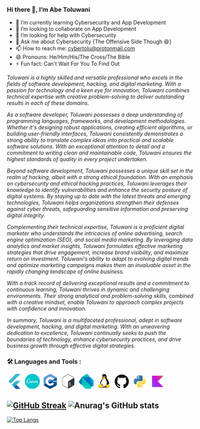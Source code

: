 ### Hi there 👋, I’m Abe Toluwani


- 🌱 I’m currently learning Cybersecurity and App Development
- 👯 I’m looking to collaborate on App Development
- 🤔 I’m looking for help with Cybersecurity
- 💬 Ask me about Cybersecurity {The Offensive Side Though 😄}
- 📫 How to reach me: cybertolu@protonmail.com
- 😄 Pronouns: He/Him/His/The Cross/The Bible
- ⚡ Fun fact: Can't Wait For You To Find Out


  
_Toluwani is a highly skilled and versatile professional who excels in the fields of software development, hacking, and digital marketing. With a passion for technology and a keen eye for innovation, Toluwani combines technical expertise with creative problem-solving to deliver outstanding results in each of these domains._

_As a software developer, Toluwani possesses a deep understanding of programming languages, frameworks, and development methodologies. Whether it's designing robust applications, creating efficient algorithms, or building user-friendly interfaces, Toluwani consistently demonstrates a strong ability to translate complex ideas into practical and scalable software solutions. With an exceptional attention to detail and a commitment to writing clean and maintainable code, Toluwani ensures the highest standards of quality in every project undertaken._

_Beyond software development, Toluwani possesses a unique skill set in the realm of hacking, albeit with a strong ethical foundation. With an emphasis on cybersecurity and ethical hacking practices, Toluwani leverages their knowledge to identify vulnerabilities and enhance the security posture of digital systems. By staying up to date with the latest threats and emerging technologies, Toluwani helps organizations strengthen their defenses against cyber threats, safeguarding sensitive information and preserving digital integrity._

_Complementing their technical expertise, Toluwani is a proficient digital marketer who understands the intricacies of online advertising, search engine optimization (SEO), and social media marketing. By leveraging data analytics and market insights, Toluwani formulates effective marketing strategies that drive engagement, increase brand visibility, and maximize return on investment. Toluwani's ability to adapt to evolving digital trends and optimize marketing campaigns makes them an invaluable asset in the rapidly changing landscape of online business._

_With a track record of delivering exceptional results and a commitment to continuous learning, Toluwani thrives in dynamic and challenging environments. Their strong analytical and problem-solving skills, combined with a creative mindset, enable Toluwani to approach complex projects with confidence and innovation._

_In summary, Toluwani is a multifaceted professional, adept in software development, hacking, and digital marketing. With an unwavering dedication to excellence, Toluwani continually seeks to push the boundaries of technology, enhance cybersecurity practices, and drive business growth through effective digital strategies._



### :hammer_and_wrench: Languages and Tools :
<div>
  <img src="https://github.com/devicons/devicon/blob/master/icons/flutter/flutter-original.svg" title="Flutter" alt="Flutter" width="40" height="40"/>&nbsp;
  <img src="https://github.com/devicons/devicon/blob/master/icons/canva/canva-original.svg" title="Canva" alt="Canva" width="40" height="40"/>&nbsp;
  <img src="https://github.com/devicons/devicon/blob/master/icons/cplusplus/cplusplus-original.svg" title="C Plus Plus" alt="C Plus Plus" width="40" height="40"/>&nbsp;
  <img src="https://github.com/devicons/devicon/blob/master/icons/bash/bash-original.svg" title="Bash" alt="Bash" width="40" height="40"/>&nbsp;
  <img src="https://github.com/devicons/devicon/blob/master/icons/dart/dart-original.svg" title="Dart" alt="Dart" width="40" height="40"/>&nbsp;
  <img src="https://github.com/devicons/devicon/blob/master/icons/linux/linux-original.svg" title="Linux" alt="Linux" width="40" height="40"/>&nbsp;
  <img src="https://github.com/devicons/devicon/blob/master/icons/github/github-original.svg" title="GitHub" alt="GitHub" width="40" height="40"/>&nbsp;
  <img src="https://github.com/devicons/devicon/blob/master/icons/python/python-original.svg" title="Python" alt="Python" width="40" height="40"/>&nbsp;
  <img src="https://github.com/devicons/devicon/blob/master/icons/kotlin/kotlin-original.svg" title="Kotlin" alt="Kotlin" width="40" height="40"/>&nbsp;
  
</div>



[![GitHub Streak](https://streak-stats.demolab.com/?user=DenverCoder1)](https://git.io/streak-stats)
![Anurag's GitHub stats](https://github-readme-stats.vercel.app/api?username=abetoluwani&show_icons=true&theme=radical)
---

[![Top Langs](https://github-readme-stats.vercel.app/api/top-langs/?username=abetoluwani&layout=compact)](https://github.com/anuraghazra/github-readme-stats)


